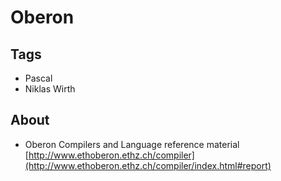 # Oberon
## Tags

- Pascal
- Niklas Wirth

## About

- Oberon Compilers and Language reference material [http://www.ethoberon.ethz.ch/compiler](http://www.ethoberon.ethz.ch/compiler/index.html#report)
